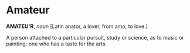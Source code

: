 # Amateur

**AMATEU'R**, _noun_ \[Latin anator, a lover, from amo, to love.\]

A person attached to a particular pursuit, study or science, as to music or painting; one who has a taste for the arts.